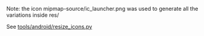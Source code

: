 Note: the icon mipmap-source/ic_launcher.png
was used to generate all the variations inside res/

See [tools/android/resize_icons.py](../../../../../tools/android/resize_icons.py)


